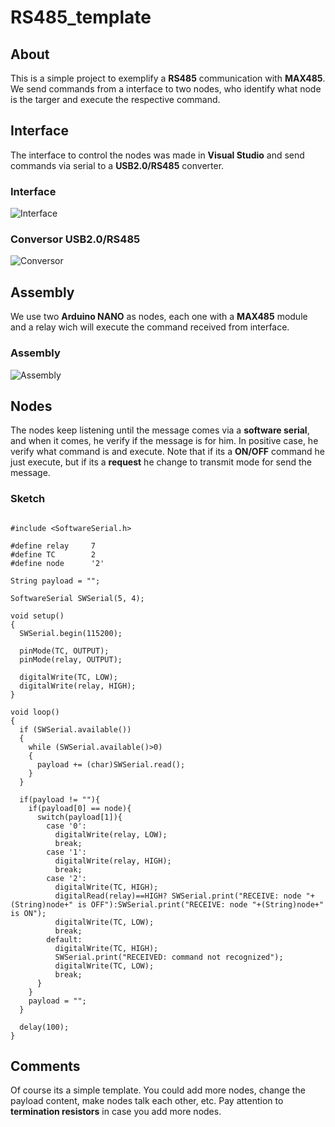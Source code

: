 # RS485_template

## About

This is a simple project to exemplify a **RS485** communication with **MAX485**. We send commands from a interface to two nodes, who identify what node is the targer and execute the respective command.
 
## Interface

The interface to control the nodes was made in **Visual Studio** and send commands via serial to a **USB2.0/RS485** converter.
 
### Interface 
![Interface](https://github.com/JoaoLuizSevero/RS485_template/blob/main/assets/Interface.PNG)

### Conversor USB2.0/RS485
![Conversor](https://github.com/JoaoLuizSevero/RS485_template/blob/main/assets/conversor.png)

## Assembly

We use two **Arduino NANO** as nodes, each one with a **MAX485** module and a relay wich will execute the command received from interface.

### Assembly
![Assembly](https://github.com/JoaoLuizSevero/RS485_template/blob/main/assets/node.png)

## Nodes

The nodes keep listening until the message comes via a **software serial**, and when it comes, he verify if the message is for him. In positive case, he verify what command is and execute. Note that if its a **ON/OFF** command he just execute, but if its a **request** he change to transmit mode for send the message.

### Sketch 
```

#include <SoftwareSerial.h>

#define relay     7
#define TC        2
#define node      '2'

String payload = "";

SoftwareSerial SWSerial(5, 4);

void setup()
{
  SWSerial.begin(115200);

  pinMode(TC, OUTPUT);
  pinMode(relay, OUTPUT);
  
  digitalWrite(TC, LOW);
  digitalWrite(relay, HIGH); 
}

void loop()
{
  if (SWSerial.available())
  {
    while (SWSerial.available()>0)
    {
      payload += (char)SWSerial.read();
    }
  }
  
  if(payload != ""){
    if(payload[0] == node){
      switch(payload[1]){
        case '0':
          digitalWrite(relay, LOW);
          break;
        case '1':
          digitalWrite(relay, HIGH);
          break;
        case '2':
          digitalWrite(TC, HIGH);
          digitalRead(relay)==HIGH? SWSerial.print("RECEIVE: node "+(String)node+" is OFF"):SWSerial.print("RECEIVE: node "+(String)node+" is ON");
          digitalWrite(TC, LOW);
          break;
        default:
          digitalWrite(TC, HIGH);
          SWSerial.print("RECEIVED: command not recognized");
          digitalWrite(TC, LOW);
          break;        
      }
    }
    payload = "";
  }
  
  delay(100);
}

```

## Comments

Of course its a simple template. You could add more nodes, change the payload content, make nodes talk each other, etc. Pay attention to **termination resistors** in case you add more nodes.
